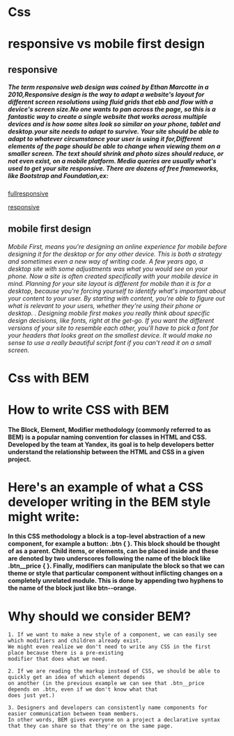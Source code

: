 # Css
# responsive vs mobile first design

## responsive
##### The term responsive web design was coined by Ethan Marcotte in a 2010,Responsive design is the way to adapt a website's layout for different screen resolutions using fluid grids that ebb and flow with a device's screen size.No one wants to pan across the page, so this is a fantastic way to create a single website that works across multiple devices and is how some sites look so similar on your phone, tablet and desktop.your site needs to adapt to survive. Your site should be able to adapt to whatever circumstance your user is using it for,Different elements of the page should be able to change when viewing them on a smaller screen. The text should shrink and photo sizes should reduce, or not even exist, on a mobile platform. Media queries are usually what's used to get your site responsive. There are dozens of free frameworks, like Bootstrap and Foundation,ex:

[fullresponsive](http://minister-engineer-54261.bitballoon.com/
)

[responsive](http://broker-rabbit-10874.bitballoon.com/
)


## mobile first design
###### Mobile First, means you're designing an online experience for mobile before designing it for the desktop or for any other device. This is both a strategy and sometimes even a new way of writing code. A few years ago, a desktop site with some adjustments was what you would see on your phone. Now a site is often created specifically with your mobile device in mind. Planning for your site layout is different for mobile than it is for a desktop, because you're forcing yourself to identify what's important about your content to your user. By starting with content, you're able to figure out what is relevant to your users, whether they're using their phone or desktop. . Designing mobile first makes you really think about specific design decisions, like fonts, right at the get-go. If you want the different versions of your site to resemble each other, you'll have to pick a font for your headers that looks great on the smallest device. It would make no sense to use a really beautiful script font if you can't read it on a small screen.




# Css with BEM

# How to write CSS with BEM

#### The Block, Element, Modifier methodology (commonly referred to as BEM) is a popular naming convention for classes in HTML and CSS. Developed by the team at Yandex, its goal is to help developers better understand the relationship between the HTML and CSS in a given project.


# Here's an example of what a CSS developer writing in the BEM style might write:

#### In this CSS methodology a block is a top-level abstraction of a new component, for example a button: .btn { }. This block should be thought of as a parent. Child items, or elements, can be placed inside and these are denoted by two underscores following the name of the block like .btn__price { }. Finally, modifiers can manipulate the block so that we can theme or style that particular component without inflicting changes on a completely unrelated module. This is done by appending two hyphens to the name of the block just like btn--orange.

# Why should we consider BEM?

    1. If we want to make a new style of a component, we can easily see which modifiers and children already exist.
    We might even realize we don't need to write any CSS in the first place because there is a pre-existing
    modifier that does what we need.

    2. If we are reading the markup instead of CSS, we should be able to quickly get an idea of which element depends
    on another (in the previous example we can see that .btn__price depends on .btn, even if we don't know what that
    does just yet.)

    3. Designers and developers can consistently name components for easier communication between team members.
    In other words, BEM gives everyone on a project a declarative syntax that they can share so that they're on the same page.
